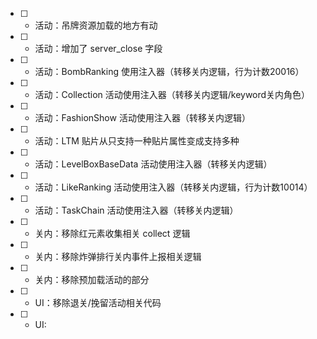 - [ ] * 活动：吊牌资源加载的地方有动
- [ ] + 活动：增加了 server_close 字段
- [ ] * 活动：BombRanking 使用注入器（转移关内逻辑，行为计数20016）
- [ ] * 活动：Collection 活动使用注入器（转移关内逻辑/keyword关内角色）
- [ ] * 活动：FashionShow 活动使用注入器（转移关内逻辑）
- [ ] * 活动：LTM 贴片从只支持一种贴片属性变成支持多种
- [ ] * 活动：LevelBoxBaseData 活动使用注入器（转移关内逻辑）
- [ ] * 活动：LikeRanking 活动使用注入器（转移关内逻辑，行为计数10014）
- [ ] * 活动：TaskChain 活动使用注入器（转移关内逻辑）
- [ ] - 关内：移除红元素收集相关 collect 逻辑
- [ ] - 关内：移除炸弹排行关内事件上报相关逻辑
- [ ] - 关内：移除预加载活动的部分
- [ ] - UI：移除退关/挽留活动相关代码
- [ ] - UI: